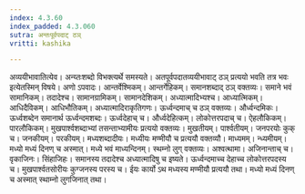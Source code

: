 ```yaml
---
index: 4.3.60
index_padded: 4.3.060
sutra: अन्तःपूर्वपदाट् ठञ्
vritti: kashika

---
```

अव्ययीभावातित्येव। अन्य्तःशब्दो विभक्त्यर्थे समस्यते। अतपूर्वपदातव्ययीभावाट् ठञ् प्रत्ययो भवति तत्र भवः इत्येतस्मिन् विषये। अणो ऽपवादः। आन्तर्वेश्मिकम्। आन्तर्गेहिकम्। समानशब्दाद् ठञ् वक्तव्यः। समाने भवं सामानिकम्। तदादेश्च। सामानग्रामिकम्। सामानदेशिकम्। अध्यात्मादिभ्यश्च। आध्यात्मिकम्। आधिदैविकम्। आधिभौतिकम्। अध्यात्मादिराकृतिगणः। ऊर्ध्वन्दमाच् च ठञ् वक्तव्यः। और्ध्वन्दमिकः। ऊर्ध्वशब्देन समानार्थ ऊर्ध्वन्दमशब्दः। ऊर्ध्वदेहाच् च। और्ध्वदेहित्कम्। लोकोत्तरपदाच् च। ऐहलौकिकम्। पारलौकिकम्। मुखपार्श्वशब्दाभ्यां तसन्ताभ्यामीयः प्रत्ययो वक्तव्यः। मुखतीयम्। पार्श्वतीयम्। जनपरयोः कुक् च। जनकीयम्। परकीयम्। मध्यशब्दादीयः। मध्यीयः मण्मीयौ च प्रत्ययौ वक्तव्यौ। माध्यमम्। न्ध्यमीयम्। मध्यो मध्यं दिनण् च अस्मात्। मध्ये भवं माध्यन्दिनम्। स्थम्नो लुग् वक्तव्यः। अश्वत्थामा। अजिनान्ताच् च। वृकाजिनः। सिंहाजिहः। समानस्य तदादेश्च अध्यात्मादिषु च इष्यते। ऊर्ध्वन्दमाच्च देहाच्च लोकोत्तरपदस्य च। मुखपार्श्वतसोरीयः कुग्जनस्य परस्य च। ईयः कार्यो ऽथ मध्यस्य मण्मीयौ प्रत्ययौ तथा। मध्यो मध्यं दिनण् च अस्मात् स्थाम्नो लुगजिनात् तथा।